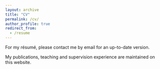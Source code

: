 ```yaml
---
layout: archive
title: "CV"
permalink: /cv/
author_profile: true
redirect_from:
  - /resume
---
```


For my résumé, please contact me by email for an up-to-date version.

My publications, teaching and supervision experience are maintained on this website.
